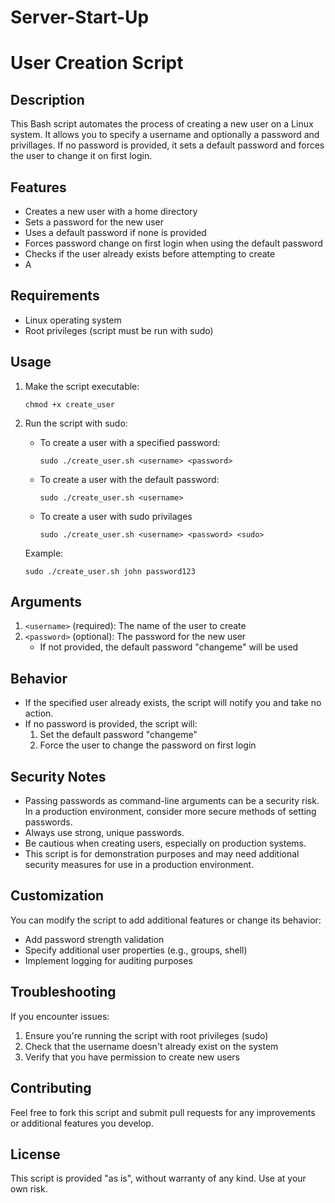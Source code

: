 # Server-Start-Up
# User Creation Script

## Description

This Bash script automates the process of creating a new user on a Linux system. It allows you to specify a username and optionally a password and privillages. If no password is provided, it sets a default password and forces the user to change it on first login.

## Features

- Creates a new user with a home directory
- Sets a password for the new user
- Uses a default password if none is provided
- Forces password change on first login when using the default password
- Checks if the user already exists before attempting to create
- A

## Requirements

- Linux operating system
- Root privileges (script must be run with sudo)

## Usage

1. Make the script executable:
   ```
   chmod +x create_user
   ```

2. Run the script with sudo:
   - To create a user with a specified password:
     ```
     sudo ./create_user.sh <username> <password>
     ```
   - To create a user with the default password:
     ```
     sudo ./create_user.sh <username>
     ```
   - To create a user with sudo privilages
     ```
     sudo ./create_user.sh <username> <password> <sudo>
     ```

   Example:
   ```
   sudo ./create_user.sh john password123
   ```

## Arguments

1. `<username>` (required): The name of the user to create
2. `<password>` (optional): The password for the new user
   - If not provided, the default password "changeme" will be used

## Behavior

- If the specified user already exists, the script will notify you and take no action.
- If no password is provided, the script will:
  1. Set the default password "changeme"
  2. Force the user to change the password on first login

## Security Notes

- Passing passwords as command-line arguments can be a security risk. In a production environment, consider more secure methods of setting passwords.
- Always use strong, unique passwords.
- Be cautious when creating users, especially on production systems.
- This script is for demonstration purposes and may need additional security measures for use in a production environment.

## Customization

You can modify the script to add additional features or change its behavior:
- Add password strength validation
- Specify additional user properties (e.g., groups, shell)
- Implement logging for auditing purposes

## Troubleshooting

If you encounter issues:
1. Ensure you're running the script with root privileges (sudo)
2. Check that the username doesn't already exist on the system
3. Verify that you have permission to create new users

## Contributing

Feel free to fork this script and submit pull requests for any improvements or additional features you develop.

## License

This script is provided "as is", without warranty of any kind. Use at your own risk.
